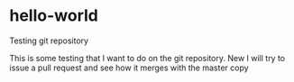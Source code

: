 # hello-world
Testing git repository

This is some testing that I want to do on the git repository.
New I will try to issue a pull request and see how it merges with the master copy
